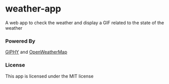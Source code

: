 # weather-app
A web app to check the weather and display a GIF related to the state of the weather
### Powered By
<a href="giphy.com">GIPHY</a> and <a href="https://openweathermap.org">OpenWeatherMap</a>

### License
This app is licensed under the MIT license